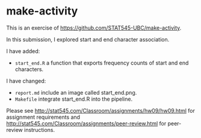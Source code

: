 make-activity
=============

This is an exercise of https://github.com/STAT545-UBC/make-activity.

In this submission, I explored start and end character association. 

I have added:

* `start_end.R` a function that exports frequency counts of start and end characters.

I have changed:

* `report.md` include an image called start_end.png.
* `Makefile` integrate start_end.R into the pipeline.

Please see http://stat545.com/Classroom/assignments/hw09/hw09.html for assignment requirements and http://stat545.com/Classroom/assignments/peer-review.html for peer-review instructions.
